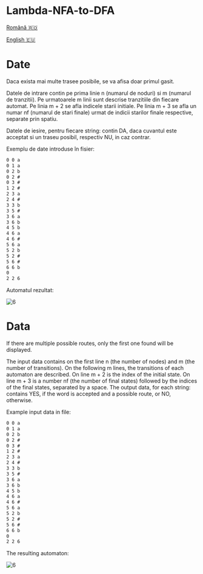 # Lambda-NFA-to-DFA

[Română :romania:](#date)

[English :eu:](#data)

# Date

Daca exista mai multe trasee posibile, se va afisa doar primul gasit.

Datele de intrare contin pe prima linie n (numarul de noduri) si m (numarul de tranzitii). 
Pe urmatoarele m linii sunt descrise tranzitiile din fiecare automat.
Pe linia m + 2 se afla indicele starii initiale. Pe linia m + 3 se afla un numar nf (numarul de stari finale) urmat de indicii starilor finale respective, separate prin spatiu.

Datele de iesire, pentru fiecare string: contin DA, daca cuvantul este acceptat si un traseu posibil, respectiv NU, in caz contrar.

Exemplu de date introduse în fisier:

```7 20
0 0 a
0 1 a
0 2 b
0 2 #
0 3 #
1 2 #
2 3 a
2 4 #
3 3 b
3 5 #
3 6 a
3 6 b
4 5 b
4 6 a
4 6 #
5 6 a
5 2 b
5 2 #
5 6 #
6 6 b
0
2 2 6
```

Automatul rezultat:

![6](https://user-images.githubusercontent.com/91968875/212747660-702dbeb8-8108-47c6-a0be-59dda33dcedc.png)


# Data

If there are multiple possible routes, only the first one found will be displayed.

The input data contains on the first line n (the number of nodes) and m (the number of transitions).
On the following m lines, the transitions of each automaton are described.
On line m + 2 is the index of the initial state. On line m + 3 is a number nf (the number of final states) followed by the indices of the final states, separated by a space. 
The output data, for each string: contains YES, if the word is accepted and a possible route, or NO, otherwise.

Example input data in file:

```7 20
0 0 a
0 1 a
0 2 b
0 2 #
0 3 #
1 2 #
2 3 a
2 4 #
3 3 b
3 5 #
3 6 a
3 6 b
4 5 b
4 6 a
4 6 #
5 6 a
5 2 b
5 2 #
5 6 #
6 6 b
0
2 2 6
```

The resulting automaton:

![6](https://user-images.githubusercontent.com/91968875/212747660-702dbeb8-8108-47c6-a0be-59dda33dcedc.png)
